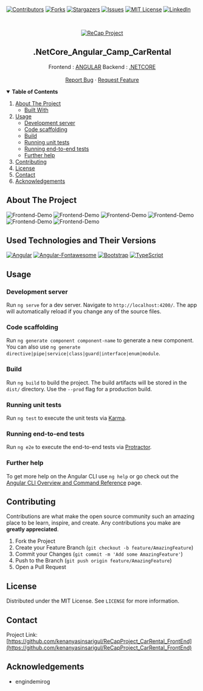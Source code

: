 [![Contributors][contributors-shield]][contributors-url]
[![Forks][forks-shield]][forks-url]
[![Stargazers][stars-shield]][stars-url]
[![Issues][issues-shield]][issues-url]
[![MIT License][license-shield]][license-url]
[![LinkedIn][linkedin-shield]][linkedin-url]

<br />
<p align="center">
  <a href="https://github.com/kenanyasinsarigul/ReCapProject_CarRental_BackEnd">
    <img src="https://user-images.githubusercontent.com/51781007/113292546-54adf580-92fd-11eb-8944-b23a33b570cf.png" alt="ReCap Project">
  </a>
  <h2 align="center">.NetCore_Angular_Camp_CarRental</h2>
  <p align="center">
    Frontend : <a href="https://github.com/kenanyasinsarigul/.NetCore_Angular_Camp_CarRental/tree/main/Frontend">ANGULAR</a>
    Backend : <a href="https://github.com/kenanyasinsarigul/.NetCore_Angular_Camp_CarRental/tree/main/Backend">.NETCORE</a>
    <br />
    <br />
    <a href="https://github.com/kenanyasinsarigul/.NetCore_Angular_Camp_CarRental/issues">Report Bug</a>
    ·
    <a href="https://github.com/kenanyasinsarigul/.NetCore_Angular_Camp_CarRental/issues">Request Feature</a>
  </p>
</p>

<details open="open">
  <summary><strong>Table of Contents</strong></summary>
  <ol>
    <li>
      <a href="#about-the-project">About The Project</a>
      <ul>
        <li><a href="#built-with">Built With</a></li>
      </ul>
    </li>
    <li>
    <a href="#usage">Usage</a>
    <ul>
        <li><a href="#development-server">Development server</a></li> 
        <li><a href="#code-scaffolding">Code scaffolding</a></li>
        <li><a href="#build">Build</a></li>
        <li><a href="#running-unit-tests">Running unit tests</a></li>
        <li><a href="#running-end-to-end-tests">Running end-to-end tests</a></li>
        <li><a href="#further-help">Further help</a></li>
      </ul>
    </li>
    <li><a href="#contributing">Contributing</a></li>
    <li><a href="#license">License</a></li>
    <li><a href="#contact">Contact</a></li>
    <li><a href="#acknowledgements">Acknowledgements</a></li>
  </ol>
</details>

## About The Project
![Frontend-Demo](https://user-images.githubusercontent.com/51781007/113291338-8f169300-92fb-11eb-8a95-47bec1c2fa1f.png)
![Frontend-Demo](https://user-images.githubusercontent.com/51781007/113291381-9e95dc00-92fb-11eb-9b64-576b9ad604b7.png)
![Frontend-Demo](https://user-images.githubusercontent.com/51781007/113291402-a81f4400-92fb-11eb-959b-7f2900623b43.png)
![Frontend-Demo](https://user-images.githubusercontent.com/51781007/113291429-b1101580-92fb-11eb-80b5-c26945b0a9b8.png)
![Frontend-Demo](https://user-images.githubusercontent.com/51781007/113291464-bbcaaa80-92fb-11eb-9b72-09ff07368d2b.png)
![Frontend-Demo](https://user-images.githubusercontent.com/51781007/113291489-c71dd600-92fb-11eb-975f-9ab1596e37f7.png)

## Used Technologies and Their Versions
[![Angular](https://img.shields.io/badge/Angular-v11.2.3-red?style=for-the-badge&logo=angular)](https://angular.io)
[![Angular-Fontawesome](https://img.shields.io/badge/Angular%20Fontawesome-0.8.2-red?style=for-the-badge&logo=angular)](https://github.com/FortAwesome/angular-fontawesome)
[![Bootstrap](https://img.shields.io/badge/Bootstrap-v5.0.0--beta2-blueviolet?style=for-the-badge&logo=bootstrap&logoColor=white)](https://getbootstrap.com)
[![TypeScript](https://img.shields.io/badge/Typescript-blue?style=for-the-badge&logo=typescript&logoColor=white)](https://www.typescriptlang.org)

## Usage

### Development server

Run `ng serve` for a dev server. Navigate to `http://localhost:4200/`. The app will automatically reload if you change any of the source files.

### Code scaffolding

Run `ng generate component component-name` to generate a new component. You can also use `ng generate directive|pipe|service|class|guard|interface|enum|module`.

### Build

Run `ng build` to build the project. The build artifacts will be stored in the `dist/` directory. Use the `--prod` flag for a production build.

### Running unit tests

Run `ng test` to execute the unit tests via [Karma](https://karma-runner.github.io).

### Running end-to-end tests

Run `ng e2e` to execute the end-to-end tests via [Protractor](http://www.protractortest.org/).

### Further help

To get more help on the Angular CLI use `ng help` or go check out the [Angular CLI Overview and Command Reference](https://angular.io/cli) page.

## Contributing

Contributions are what make the open source community such an amazing place to be learn, inspire, and create. Any contributions you make are **greatly appreciated**.

1. Fork the Project
2. Create your Feature Branch (`git checkout -b feature/AmazingFeature`)
3. Commit your Changes (`git commit -m 'Add some AmazingFeature'`)
4. Push to the Branch (`git push origin feature/AmazingFeature`)
5. Open a Pull Request

## License

Distributed under the MIT License. See `LICENSE` for more information.

## Contact

Project Link: [https://github.com/kenanyasinsarigul/ReCapProject_CarRental_FrontEnd](https://github.com/kenanyasinsarigul/ReCapProject_CarRental_FrontEnd)

## Acknowledgements

- engindemirog

[contributors-shield]: https://img.shields.io/github/contributors/kenanyasinsarigul/.NetCore_Angular_Camp_CarRental.svg?style=for-the-badge
[contributors-url]: https://github.com/kenanyasinsarigul/.NetCore_Angular_Camp_CarRental/graphs/contributors
[forks-shield]: https://img.shields.io/github/forks/kenanyasinsarigul/.NetCore_Angular_Camp_CarRental.svg?style=for-the-badge
[forks-url]: https://github.com/kenanyasinsarigul/.NetCore_Angular_Camp_CarRental/network/members
[stars-shield]: https://img.shields.io/github/stars/kenanyasinsarigul/.NetCore_Angular_Camp_CarRental.svg?style=for-the-badge
[stars-url]: https://github.com/kenanyasinsarigul/.NetCore_Angular_Camp_CarRental/stargazers
[issues-shield]: https://img.shields.io/github/issues/kenanyasinsarigul/.NetCore_Angular_Camp_CarRental.svg?style=for-the-badge
[issues-url]: https://github.com/kenanyasinsarigul/.NetCore_Angular_Camp_CarRental/issues
[license-shield]: https://img.shields.io/github/license/kenanyasinsarigul/.NetCore_Angular_Camp_CarRental.svg?style=for-the-badge
[license-url]: https://github.com/kenanyasinsarigul/.NetCore_Angular_Camp_CarRental/blob/master/LICENSE.txt
[linkedin-shield]: https://img.shields.io/badge/-LinkedIn-black.svg?style=for-the-badge&logo=linkedin&colorB=555
[linkedin-url]: https://www.linkedin.com/in/kenan-yasin-sar%C4%B1g%C3%BCl-155379188/
